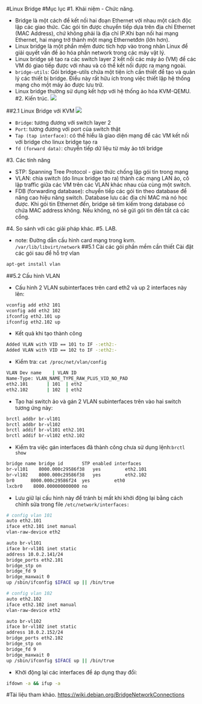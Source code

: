 #Linux Bridge
#Mục lục
#1. Khái niệm - Chức năng.
- Bridge là một cách để kết nối hai đoạn Ethernet với nhau một cách độc lập các giao thức. Các gói tin được chuyển tiếp dựa trên địa chỉ Ethernet (MAC Address), chứ không phải là địa chỉ IP.Khi bạn nối hai mạng Ethernet, hai mạng trở thành một mạng Ethernetđơn (lớn hơn).
- Linux bridge là một phần mềm đươc tích hợp vào trong nhân Linux để giải quyết vấn đề ảo hóa phần network trong các máy vật lý.
- Linux bridge sẽ tạo ra các switch layer 2 kết nối các máy ảo (VM) để các VM đó giao tiếp được với nhau và có thể kết nối được ra mạng ngoài.
- `bridge-utils`: Gói bridge-utils chứa một tiện ích cần thiết để tạo và quản lý các thiết bị bridge. Điều này rất hữu ích trong việc thiết lập hệ thống mạng cho một máy ảo được lưu trữ.
- Linux bridge thường sử dụng kết hợp với hệ thống ảo hóa KVM-QEMU.
#2. Kiến trúc.
![](http://image.prntscr.com/image/f2e8a840f7e547e298649f3d9c22377b.png)

##2.1 Linux Bridge với KVM
![](http://i.imgur.com/t15QQny.png)

- `Bridge`: tương đương với switch layer 2
- `Port`: tương đương với port của switch thật
- `Tap (tap interface)`: có thể hiểu là giao diện mạng để các VM kết nối với bridge cho linux bridge tạo ra
- `fd (forward data)`: chuyển tiếp dữ liệu từ máy ảo tới bridge

#3. Các tính năng
- STP: Spanning Tree Protocol - giao thức chống lặp gói tin trong mạng
- VLAN: chia switch (do linux bridge tạo ra) thành các mạng LAN ảo, cô lập traffic giữa các VM trên các VLAN khác nhau của cùng một switch.
- FDB (forwarding database): chuyển tiếp các gói tin theo database để nâng cao hiệu năng switch. Database lưu các địa chỉ MAC mà nó học được. Khi gói tin Ethernet đến, bridge sẽ tìm kiếm trong database có chứa MAC address không. Nếu không, nó sẽ gửi gói tin đến tất cả các cổng.

#4. So sánh với các giải pháp khác.
#5. LAB.
- note: Đường dẫn cấu hình card mạng trong kvm. `/var/lib/libvirt/network`
##5.1 Cài các gói phần mềm cần thiết
Cài đặt các gói sau để hỗ trợ vlan
```sh
apt-get install vlan
```

##5.2 Cấu hình VLAN
- Cấu hình 2 VLAN subinterfaces trên card eth2 và up 2 interfaces này lên:
```sh
vconfig add eth2 101
vconfig add eth2 102
ifconfig eth2.101 up
ifconfig eth2.102 up
```

- Kết quả khi tạo thành công
```sh
Added VLAN with VID == 101 to IF -:eth2:-
Added VLAN with VID == 102 to IF -:eth2:-
```

- Kiểm tra: `cat /proc/net/vlan/config`
```sh
VLAN Dev name    | VLAN ID
Name-Type: VLAN_NAME_TYPE_RAW_PLUS_VID_NO_PAD
eth2.101       | 101  | eth2
eth2.102       | 102  | eth2
```

- Tạo hai switch ảo và gán 2 VLAN subinterfaces trên vào hai switch tương ứng này:
```sh
brctl addbr br-vl101
brctl addbr br-vl102
brctl addif br-vl101 eth2.101
brctl addif br-vl102 eth2.102
```

- Kiểm tra việc gán interfaces đã thành công chưa sử dụng lệnh:`brctl show`
```sh
bridge name bridge id       STP enabled interfaces
br-vl101    8000.000c29586f38   yes         eth2.101
br-vl102    8000.000c29586f38   yes         eth2.102
br0      8000.000c29586f24  yes         eth0
lxcbr0    8000.000000000000 no
```

- Lưu giữ lại cấu hình này để tránh bị mất khi khởi động lại bằng cách chỉnh sửa trong file `/etc/network/interfaces:`
```sh
# config vlan 101
auto eth2.101
iface eth2.101 inet manual
vlan-raw-device eth2

auto br-vl101
iface br-vl101 inet static
address 10.0.2.141/24
bridge_ports eth2.101
bridge_stp on
bridge_fd 9
bridge_maxwait 0
up /sbin/ifconfig $IFACE up || /bin/true

# config vlan 102
auto eth2.102
iface eth2.102 inet manual
vlan-raw-device eth2

auto br-vl102
iface br-vl102 inet static
address 10.0.2.152/24
bridge_ports eth2.102
bridge_stp on
bridge_fd 9
bridge_maxwait 0
up /sbin/ifconfig $IFACE up || /bin/true
```

- Khởi động lại các interfaces để áp dụng thay đổi:
```sh
ifdown -a && ifup -a
```



#Tài liệu tham khảo.
https://wiki.debian.org/BridgeNetworkConnections
